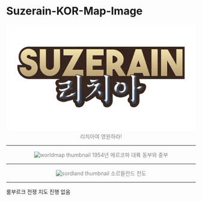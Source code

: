 # Suzerain-KOR-Map-Image

<p align="center" style="color:gray">
  <img src="logo_rizia.png" alt="rizia thumbnail" />
  리치아여 영원하라!
</p> 

* * *

<p align="center" style="color:gray">
  <img src="./World_Map/Preview.png" alt="worldmap thumbnail" />
  1954년 메르코파 대륙 동부와 중부
</p> 

* * *

<p align="center" style="color:gray">
  <img src="./SordlandMap/KOR_Map.png" alt="sordland thumbnail" />
  소르들란드 전도
</p> 

* * *

룸부르크 전쟁 지도 진행 없음
